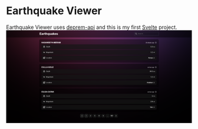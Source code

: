 # Earthquake Viewer

Earthquake Viewer uses [deprem-api]() and this is my first [Svelte](https://svelte.dev) project.
![](https://raw.githubusercontent.com/emirkabal/earthquake-viewer/master/.github/images/website.png)

